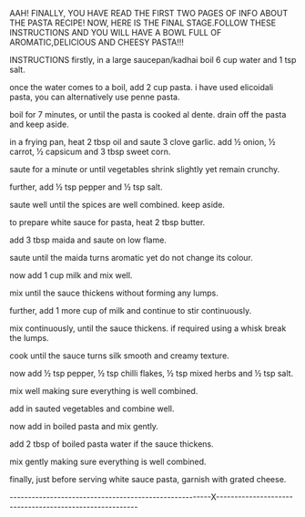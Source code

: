 AAH! FINALLY, YOU HAVE READ THE FIRST TWO PAGES OF INFO ABOUT THE PASTA RECIPE! NOW, HERE IS THE FINAL STAGE.FOLLOW THESE INSTRUCTIONS AND YOU WILL HAVE A BOWL FULL OF AROMATIC,DELICIOUS AND CHEESY PASTA!!!


INSTRUCTIONS
firstly, in a large saucepan/kadhai boil 6 cup water and 1 tsp salt.

once the water comes to a boil, add 2 cup pasta. i have used elicoidali pasta, you can alternatively use penne pasta.

boil for 7 minutes, or until the pasta is cooked al dente.
drain off the pasta and keep aside.

in a frying pan, heat 2 tbsp oil and saute 3 clove garlic.
add ½ onion, ½ carrot, ½ capsicum and 3 tbsp sweet corn.

saute for a minute or until vegetables shrink slightly yet remain crunchy.

further, add ½ tsp pepper and ½ tsp salt.

saute well until the spices are well combined. keep aside.

to prepare white sauce for pasta, heat 2 tbsp butter.

add 3 tbsp maida and saute on low flame.

saute until the maida turns aromatic yet do not change its colour.

now add 1 cup milk and mix well.

mix until the sauce thickens without forming any lumps.

further, add 1 more cup of milk and continue to stir continuously.

mix continuously, until the sauce thickens. if required using a whisk break the lumps.

cook until the sauce turns silk smooth and creamy texture.

now add ½ tsp pepper, ½ tsp chilli flakes, ½ tsp mixed herbs and ½ tsp salt.

mix well making sure everything is well combined.

add in sauted vegetables and combine well.

now add in boiled pasta and mix gently.

add 2 tbsp of boiled pasta water if the sauce thickens.

mix gently making sure everything is well combined.

finally, just before serving white sauce pasta, garnish with grated cheese.

-------------------------------------------------------X--------------------------------------------------------